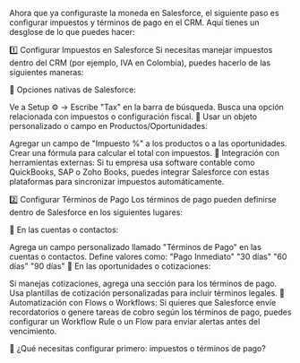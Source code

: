 Ahora que ya configuraste la moneda en Salesforce, el siguiente paso es configurar impuestos y términos de pago en el CRM. Aquí tienes un desglose de lo que puedes hacer:

1️⃣ Configurar Impuestos en Salesforce
Si necesitas manejar impuestos dentro del CRM (por ejemplo, IVA en Colombia), puedes hacerlo de las siguientes maneras:

🔹 Opciones nativas de Salesforce:

Ve a Setup ⚙ → Escribe "Tax" en la barra de búsqueda.
Busca una opción relacionada con impuestos o configuración fiscal.
🔹 Usar un objeto personalizado o campo en Productos/Oportunidades:

Agregar un campo de "Impuesto %" a los productos o a las oportunidades.
Crear una fórmula para calcular el total con impuestos.
🔹 Integración con herramientas externas:
Si tu empresa usa software contable como QuickBooks, SAP o Zoho Books, puedes integrar Salesforce con estas plataformas para sincronizar impuestos automáticamente.

2️⃣ Configurar Términos de Pago
Los términos de pago pueden definirse dentro de Salesforce en los siguientes lugares:

🔹 En las cuentas o contactos:

Agrega un campo personalizado llamado "Términos de Pago" en las cuentas o contactos.
Define valores como:
"Pago Inmediato"
"30 días"
"60 días"
"90 días"
🔹 En las oportunidades o cotizaciones:

Si manejas cotizaciones, agrega una sección para los términos de pago.
Usa plantillas de cotización personalizadas para incluir términos legales.
🔹 Automatización con Flows o Workflows:
Si quieres que Salesforce envíe recordatorios o genere tareas de cobro según los términos de pago, puedes configurar un Workflow Rule o un Flow para enviar alertas antes del vencimiento.

🔎 ¿Qué necesitas configurar primero: impuestos o términos de pago?